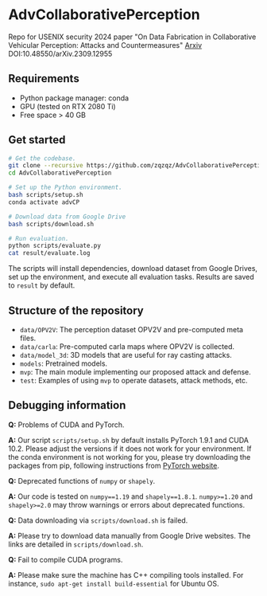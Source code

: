 # AdvCollaborativePerception
Repo for USENIX security 2024 paper "On Data Fabrication in Collaborative Vehicular Perception: Attacks and Countermeasures" [Arxiv](https://arxiv.org/abs/2309.12955) DOI:10.48550/arXiv.2309.12955

## Requirements
- Python package manager: conda
- GPU (tested on RTX 2080 Ti)
- Free space > 40 GB 

## Get started

```bash
# Get the codebase.
git clone --recursive https://github.com/zqzqz/AdvCollaborativePerception.git
cd AdvCollaborativePerception

# Set up the Python environment.
bash scripts/setup.sh
conda activate advCP

# Download data from Google Drive
bash scripts/download.sh

# Run evaluation.
python scripts/evaluate.py
cat result/evaluate.log
```

The scripts will install dependencies, download dataset from Google Drives, set up the environment, and execute all evaluation tasks. Results are saved to `result` by default.

## Structure of the repository

- `data/OPV2V`: The perception dataset OPV2V and pre-computed meta files.
- `data/carla`: Pre-computed carla maps where OPV2V is collected.
- `data/model_3d`: 3D models that are useful for ray casting attacks.
- `models`: Pretrained models.
- `mvp`: The main module implementing our proposed attack and defense.
- `test`: Examples of using `mvp` to operate datasets, attack methods, etc.

## Debugging information

**Q:** Problems of CUDA and PyTorch.

**A:** Our script `scripts/setup.sh` by default installs PyTorch 1.9.1 and CUDA 10.2. Please adjust the versions if it does not work for your environment. If the conda environment is not working for you, please try downloading the packages from pip, following instructions from [PyTorch website](https://pytorch.org/get-started/locally/).

**Q:** Deprecated functions of `numpy` or `shapely`.

**A:** Our code is tested on `numpy==1.19` and `shapely==1.8.1`. `numpy>=1.20` and `shapely>=2.0` may throw warnings or errors about deprecated functions.

**Q:** Data downloading via `scripts/download.sh` is failed.

**A:** Please try to download data manually from Google Drive websites. The links are detailed in `scripts/download.sh`.

**Q:** Fail to compile CUDA programs.

**A:** Please make sure the machine has C++ compiling tools installed. For instance, `sudo apt-get install build-essential` for Ubuntu OS.
